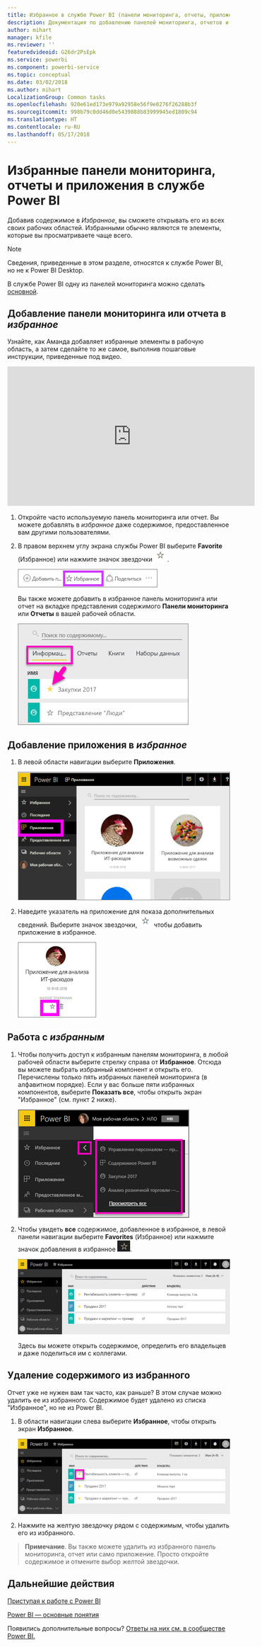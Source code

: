 ```yaml
---
title: Избранное в службе Power BI (панели мониторинга, отчеты, приложения)
description: Документация по добавлению панелей мониторинга, отчетов и приложений в избранное в службе Power BI
author: mihart
manager: kfile
ms.reviewer: ''
featuredvideoid: G26dr2PsEpk
ms.service: powerbi
ms.component: powerbi-service
ms.topic: conceptual
ms.date: 03/02/2018
ms.author: mihart
LocalizationGroup: Common tasks
ms.openlocfilehash: 920e61ed173e979a92958e56f9e0276f26288b3f
ms.sourcegitcommit: 998b79c0dd46d0e5439888b83999945ed1809c94
ms.translationtype: HT
ms.contentlocale: ru-RU
ms.lasthandoff: 05/17/2018
---
```

# <a name="favorite-dashboards-reports-and-apps-in-power-bi-service"></a>Избранные панели мониторинга, отчеты и приложения в службе Power BI
Добавив содержимое в *Избранное*, вы сможете открывать его из всех своих рабочих областей.  Избранными обычно являются те элементы, которые вы просматриваете чаще всего.

> [!NOTE]
> Сведения, приведенные в этом разделе, относятся к службе Power BI, но не к Power BI Desktop.
> 
> 

В службе Power BI одну из панелей мониторинга можно сделать [основной](service-dashboard-featured.md).

## <a name="add-a-dashboard-or-report-as-a-favorite"></a>Добавление панели мониторинга или отчета в *избранное*
Узнайте, как Аманда добавляет избранные элементы в рабочую область, а затем сделайте то же самое, выполнив пошаговые инструкции, приведенные под видео.

<iframe width="560" height="315" src="https://www.youtube.com/embed/G26dr2PsEpk" frameborder="0" allowfullscreen></iframe>


1. Откройте часто используемую панель мониторинга или отчет. Вы можете добавлять в *избранное* даже содержимое, предоставленное вам другими пользователями.
2. В правом верхнем углу экрана службы Power BI выберите **Favorite** (Избранное) или нажмите значок звездочки ![значок звездочки](media/service-dashboard-favorite/power-bi-favorite-icon.png).
   
   ![Значок избранного](media/service-dashboard-favorite/powerbi-dashboard-favorite.png)
   
   Вы также можете добавить в избранное панель мониторинга или отчет на вкладке представления содержимого **Панели мониторинга** или **Отчеты** в вашей рабочей области.
   
   ![Вкладка панели мониторинга с желтой звездочкой](media/service-dashboard-favorite/power-bi-dashboard-favorite.png)

## <a name="add-an-app-as-a-favorite"></a>Добавление приложения в *избранное*

1. В левой области навигации выберите **Приложения**.

   ![панель мониторинга](media/service-dashboard-favorite/power-bi-favorite-apps.png)

2. Наведите указатель на приложение для показа дополнительных сведений.  Выберите значок звездочки, ![значок звездочки](media/service-dashboard-favorite/power-bi-favorite-icon.png)  чтобы добавить приложение в избранное.
   
   ![наведение указателя мыши на приложение](media/service-dashboard-favorite/power-bi-favorite-app.png)

## <a name="working-with-favorites"></a>Работа с *избранным*
1. Чтобы получить доступ к избранным панелям мониторинга, в любой рабочей области выберите стрелку справа от **Избранное**.  Отсюда вы можете выбрать избранный компонент и открыть его. Перечислены только пять избранных панелей мониторинга (в алфавитном порядке). Если у вас больше пяти избранных компонентов, выберите **Показать все**, чтобы открыть экран "Избранное" (см. пункт 2 ниже). 
   
   ![Всплывающий элемент "Избранное"](media/service-dashboard-favorite/power-bi-favorite-flyout-new.png)
2. Чтобы увидеть **все** содержимое, добавленное в избранное, в левой панели навигации выберите **Favorites** (Избранное) или нажмите значок добавления в избранное ![значок звездочки](media/service-dashboard-favorite/power-bi-favorites-icon.png).  
   
    ![окно "Избранное"](media/service-dashboard-favorite/power-bi-favorites-screen.png)
   
   Здесь вы можете открыть содержимое, определить его владельцев и даже поделиться им с коллегами.

## <a name="unfavorite-content"></a>Удаление содержимого из избранного
Отчет уже не нужен вам так часто, как раньше?  В этом случае можно удалить ее из избранного. Содержимое будет удалено из списка "Избранное", но не из Power BI.

1. В области навигации слева выберите **Избранное**, чтобы открыть экран **Избранное**.
   
   ![Экран "Избранное"](media/service-dashboard-favorite/power-bi-unfavorites-screen.png)
2. Нажмите на желтую звездочку рядом с содержимым, чтобы удалить его из избранного.

> **Примечание**. Вы также можете удалить из избранного панель мониторинга, отчет или само приложение. Просто откройте содержимое и отмените выбор желтой звездочки.   
> 
> 

## <a name="next-steps"></a>Дальнейшие действия
[Приступая к работе с Power BI](service-get-started.md)

[Power BI — основные понятия](service-basic-concepts.md)

Появились дополнительные вопросы? [Ответы на них см. в сообществе Power BI.](http://community.powerbi.com/)

